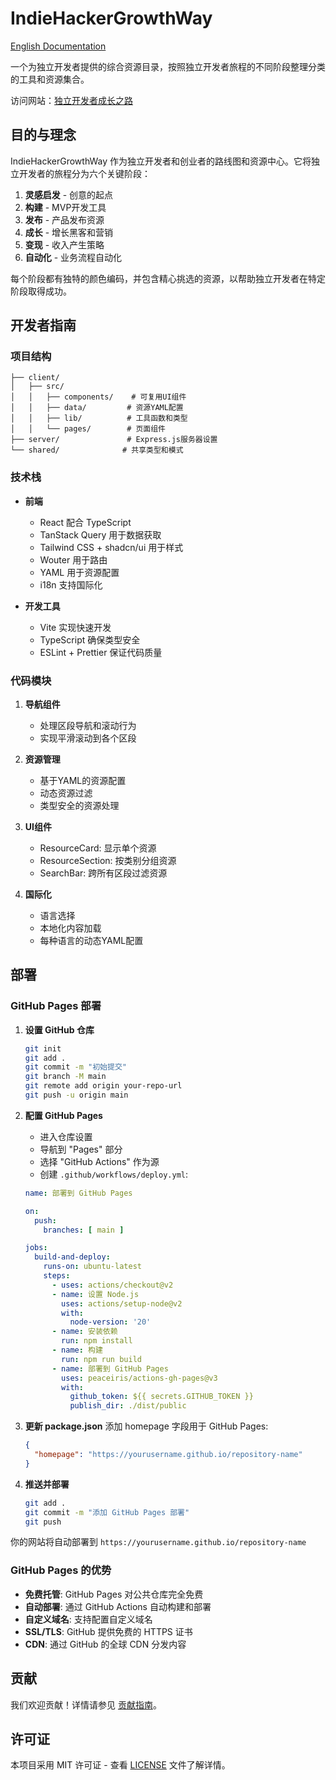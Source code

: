 # IndieHackerGrowthWay

[English Documentation](README.md)

一个为独立开发者提供的综合资源目录，按照独立开发者旅程的不同阶段整理分类的工具和资源集合。

访问网站：[独立开发者成长之路](https://kaixinbaba.github.io/IndieHackerGrowthWay)

## 目的与理念

IndieHackerGrowthWay 作为独立开发者和创业者的路线图和资源中心。它将独立开发者的旅程分为六个关键阶段：

1. **灵感启发** - 创意的起点
2. **构建** - MVP开发工具
3. **发布** - 产品发布资源
4. **成长** - 增长黑客和营销
5. **变现** - 收入产生策略
6. **自动化** - 业务流程自动化

每个阶段都有独特的颜色编码，并包含精心挑选的资源，以帮助独立开发者在特定阶段取得成功。

## 开发者指南

### 项目结构

```
├── client/
│   ├── src/
│   │   ├── components/    # 可复用UI组件
│   │   ├── data/         # 资源YAML配置
│   │   ├── lib/          # 工具函数和类型
│   │   └── pages/        # 页面组件
├── server/               # Express.js服务器设置
└── shared/              # 共享类型和模式
```

### 技术栈

- **前端**
  - React 配合 TypeScript
  - TanStack Query 用于数据获取
  - Tailwind CSS + shadcn/ui 用于样式
  - Wouter 用于路由
  - YAML 用于资源配置
  - i18n 支持国际化

- **开发工具**
  - Vite 实现快速开发
  - TypeScript 确保类型安全
  - ESLint + Prettier 保证代码质量

### 代码模块

1. **导航组件**
   - 处理区段导航和滚动行为
   - 实现平滑滚动到各个区段

2. **资源管理**
   - 基于YAML的资源配置
   - 动态资源过滤
   - 类型安全的资源处理

3. **UI组件**
   - ResourceCard: 显示单个资源
   - ResourceSection: 按类别分组资源
   - SearchBar: 跨所有区段过滤资源

4. **国际化**
   - 语言选择
   - 本地化内容加载
   - 每种语言的动态YAML配置

## 部署

### GitHub Pages 部署

1. **设置 GitHub 仓库**
   ```bash
   git init
   git add .
   git commit -m "初始提交"
   git branch -M main
   git remote add origin your-repo-url
   git push -u origin main
   ```

2. **配置 GitHub Pages**
   - 进入仓库设置
   - 导航到 "Pages" 部分
   - 选择 "GitHub Actions" 作为源
   - 创建 `.github/workflows/deploy.yml`:

   ```yaml
   name: 部署到 GitHub Pages

   on:
     push:
       branches: [ main ]

   jobs:
     build-and-deploy:
       runs-on: ubuntu-latest
       steps:
         - uses: actions/checkout@v2
         - name: 设置 Node.js
           uses: actions/setup-node@v2
           with:
             node-version: '20'
         - name: 安装依赖
           run: npm install
         - name: 构建
           run: npm run build
         - name: 部署到 GitHub Pages
           uses: peaceiris/actions-gh-pages@v3
           with:
             github_token: ${{ secrets.GITHUB_TOKEN }}
             publish_dir: ./dist/public
   ```

3. **更新 package.json**
   添加 homepage 字段用于 GitHub Pages:
   ```json
   {
     "homepage": "https://yourusername.github.io/repository-name"
   }
   ```

4. **推送并部署**
   ```bash
   git add .
   git commit -m "添加 GitHub Pages 部署"
   git push
   ```

你的网站将自动部署到 `https://yourusername.github.io/repository-name`

### GitHub Pages 的优势

- **免费托管**: GitHub Pages 对公共仓库完全免费
- **自动部署**: 通过 GitHub Actions 自动构建和部署
- **自定义域名**: 支持配置自定义域名
- **SSL/TLS**: GitHub 提供免费的 HTTPS 证书
- **CDN**: 通过 GitHub 的全球 CDN 分发内容

## 贡献

我们欢迎贡献！详情请参见 [贡献指南](CONTRIBUTING.md)。

## 许可证

本项目采用 MIT 许可证 - 查看 [LICENSE](LICENSE) 文件了解详情。